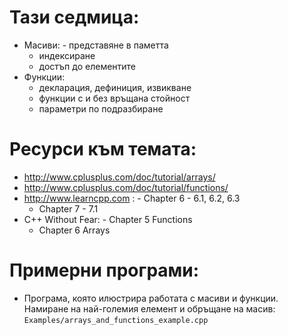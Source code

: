 # Тази седмица:
  - Масиви:
        - представяне в паметта
	- индексиране
	- достъп до елементите
  - Функции:
	- декларация, дефиниция, извикване
	- функции с и без връщана стойност
	- параметри по подразбиране

# Ресурси към темата:
  - http://www.cplusplus.com/doc/tutorial/arrays/
  - http://www.cplusplus.com/doc/tutorial/functions/
  - http://www.learncpp.com :
        - Chapter 6 - 6.1, 6.2, 6.3
	- Chapter 7 - 7.1
  - C++ Without Fear:
        - Chapter 5 Functions
	- Chapter 6 Arrays

# Примерни програми:
  * Програма, която илюстрира работата с масиви и функции.
    Намиране на най-големия елемент и обръщане на масив:
        `Examples/arrays_and_functions_example.cpp`